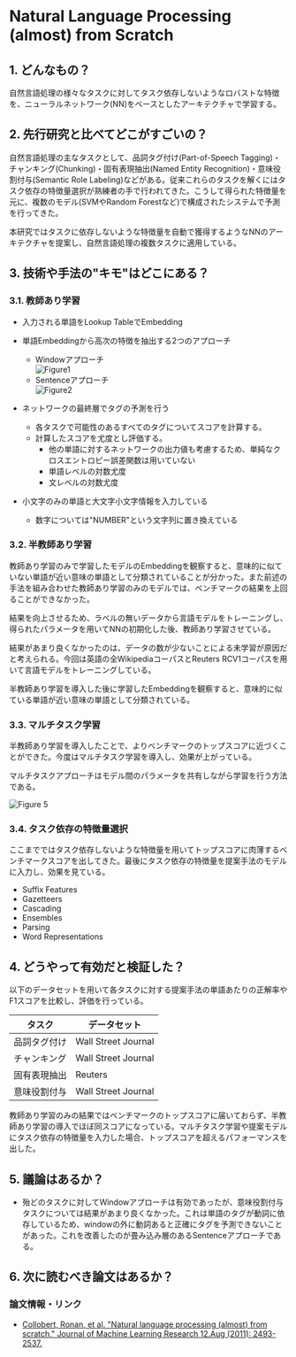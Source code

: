# Natural Language Processing (almost) from Scratch

## 1. どんなもの？

自然言語処理の様々なタスクに対してタスク依存しないようなロバストな特徴を、ニューラルネットワーク(NN)をベースとしたアーキテクチャで学習する。

## 2. 先行研究と比べてどこがすごいの？

自然言語処理の主なタスクとして、品詞タグ付け(Part-of-Speech Tagging)・チャンキング(Chunking)・固有表現抽出(Named Entity Recognition)・意味役割付与(Semantic Role Labeling)などがある。従来これらのタスクを解くにはタスク依存の特徴量選択が熟練者の手で行われてきた。こうして得られた特徴量を元に、複数のモデル(SVMやRandom Forestなど)で構成されたシステムで予測を行ってきた。

本研究ではタスクに依存しないような特徴量を自動で獲得するようなNNのアーキテクチャを提案し、自然言語処理の複数タスクに適用している。

## 3. 技術や手法の"キモ"はどこにある？

### 3.1. 教師あり学習

* 入力される単語をLookup TableでEmbedding

* 単語Embeddingから高次の特徴を抽出する2つのアプローチ
  * Windowアプローチ  
  ![Figure1](https://raw.githubusercontent.com/shunk031/paper-survey/master/images/Natural_Language_Processing_almost_from_Scratch_Figure_1.png)
  * Sentenceアプローチ  
  ![Figure2](https://raw.githubusercontent.com/shunk031/paper-survey/master/images/Natural_Language_Processing_almost_from_Scratch_Figure_2.png)
  
* ネットワークの最終層でタグの予測を行う
  * 各タスクで可能性のあるすべてのタグについてスコアを計算する。
  * 計算したスコアを尤度とし評価する。
	* 他の単語に対するネットワークの出力値も考慮するため、単純なクロスエントロピー誤差関数は用いていない
	* 単語レベルの対数尤度
	* 文レベルの対数尤度

* 小文字のみの単語と大文字小文字情報を入力している
  * 数字については"NUMBER"という文字列に置き換えている
  
### 3.2. 半教師あり学習

教師あり学習のみで学習したモデルのEmbeddingを観察すると、意味的に似ていない単語が近い意味の単語として分類されていることが分かった。また前述の手法を組み合わせた教師あり学習のみのモデルでは、ベンチマークの結果を上回ることができなかった。

結果を向上させるため、ラベルの無いデータから言語モデルをトレーニングし、得られたパラメータを用いてNNの初期化した後、教師あり学習させている。

結果があまり良くなかったのは、データの数が少ないことによる未学習が原因だと考えられる。今回は英語の全WikipediaコーパスとReuters RCV1コーパスを用いて言語モデルをトレーニングしている。

半教師あり学習を導入した後に学習したEmbeddingを観察すると、意味的に似ている単語が近い意味の単語として分類されている。

### 3.3. マルチタスク学習

半教師あり学習を導入したことで、よりベンチマークのトップスコアに近づくことができた。今度はマルチタスク学習を導入し、効果が上がっている。

マルチタスクアプローチはモデル間のパラメータを共有しながら学習を行う方法である。

![Figure 5](https://raw.githubusercontent.com/shunk031/paper-survey/master/images/Natural_Language_Processing_almost_from_Scratch_Figure_5.png)

### 3.4. タスク依存の特徴量選択

ここまでではタスク依存しないような特徴量を用いてトップスコアに肉薄するベンチマークスコアを出してきた。最後にタスク依存の特徴量を提案手法のモデルに入力し、効果を見ている。

* Suffix Features
* Gazetteers
* Cascading
* Ensembles
* Parsing
* Word Representations

## 4. どうやって有効だと検証した？

以下のデータセットを用いて各タスクに対する提案手法の単語あたりの正解率やF1スコアを比較し、評価を行っている。

| タスク       | データセット        |
|--------------|---------------------|
| 品詞タグ付け | Wall Street Journal |
| チャンキング | Wall Street Journal |
| 固有表現抽出 | Reuters             |
| 意味役割付与 | Wall Street Journal |

教師あり学習のみの結果ではベンチマークのトップスコアに届いておらず、半教師あり学習の導入でほぼ同スコアになっている。マルチタスク学習や提案モデルにタスク依存の特徴量を入力した場合、トップスコアを超えるパフォーマンスを出した。

## 5. 議論はあるか？

* 殆どのタスクに対してWindowアプローチは有効であったが、意味役割付与タスクについては結果があまり良くなかった。これは単語のタグが動詞に依存しているため、windowの外に動詞あると正確にタグを予測できないことがあった。これを改善したのが畳み込み層のあるSentenceアプローチである。

## 6. 次に読むべき論文はあるか？

### 論文情報・リンク

* [Collobert, Ronan, et al. "Natural language processing (almost) from scratch." Journal of Machine Learning Research 12.Aug (2011): 2493-2537.](http://www.jmlr.org/papers/volume12/collobert11a/collobert11a.pdf)
